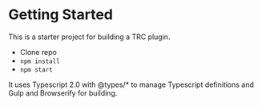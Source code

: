 # Getting Started
This is a starter project for building a TRC plugin.

* Clone repo
* `npm install`
* `npm start`

It uses Typescript 2.0 with @types/* to manage Typescript definitions and Gulp and Browserify for building.